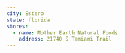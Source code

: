 ```yaml
---
city: Estero
state: florida
stores:
  - name: Mother Earth Natural Foods
    address: 21740 S Tamiami Trail
---
```

